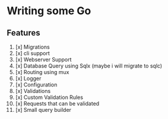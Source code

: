 # Writing some Go

## Features

1. [x] Migrations
2. [x] cli support
3. [x] Webserver Support
4. [x] Database Query using Sqlx (maybe i will migrate to sqlc)
5. [x] Routing using mux
6. [x] Logger
7. [x] Configuration
8. [x] Validations
9. [x] Custom Validation Rules
10. [x] Requests that can be validated
11. [x] Small query builder
